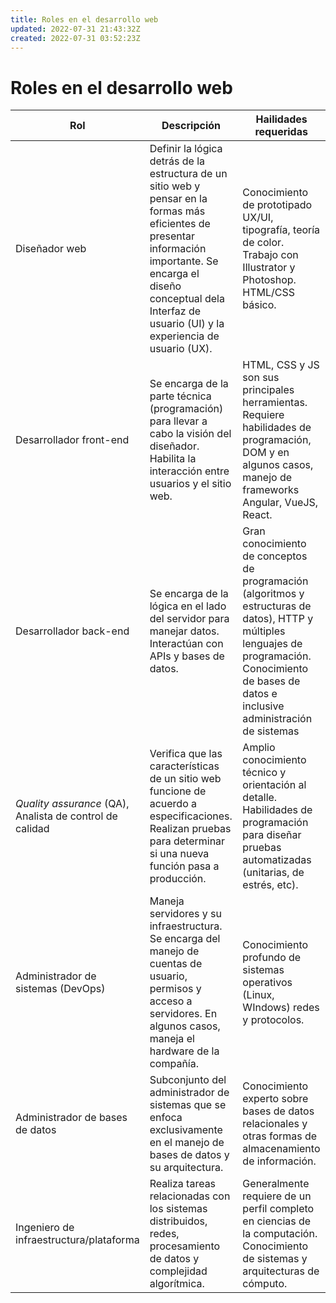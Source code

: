 ```yaml
---
title: Roles en el desarrollo web
updated: 2022-07-31 21:43:32Z
created: 2022-07-31 03:52:23Z
---
```


# Roles en el desarrollo web

| Rol | Descripción | Hailidades requeridas |
| --- | --- | --- |
| Diseñador web | Definir la lógica detrás de la estructura de un sitio web y pensar en la formas más eficientes de presentar información importante. Se encarga el diseño conceptual dela Interfaz de usuario (UI) y la experiencia de usuario (UX). | Conocimiento de prototipado UX/UI, tipografía, teoría de color. Trabajo con Illustrator y Photoshop. HTML/CSS básico. |
| Desarrollador front-end | Se encarga de la parte técnica (programación) para llevar a cabo la visión del diseñador. Habilita la interacción entre usuarios y el sitio web. | HTML, CSS y JS son sus principales herramientas. Requiere habilidades de programación, DOM y en algunos casos, manejo de frameworks Angular, VueJS, React. |
| Desarrollador back-end | Se encarga de la lógica en el lado del servidor para manejar datos. Interactúan con APIs y bases de datos. | Gran conocimiento de conceptos de programación (algoritmos y estructuras de datos), HTTP y múltiples lenguajes de programación. Conocimiento de bases de datos e inclusive administración de sistemas |
| *Quality assurance* (QA), Analista de control de calidad | Verifica que las características de un sitio web funcione de acuerdo a especificaciones. Realizan pruebas para determinar si una nueva función pasa a producción. | Amplio conocimiento técnico y orientación al detalle. Habilidades de programación para diseñar pruebas automatizadas (unitarias, de estrés, etc). |
| Administrador de sistemas (DevOps) | Maneja servidores y su infraestructura. Se encarga del manejo de cuentas de usuario, permisos y acceso a servidores. En algunos casos, maneja el hardware de la compañía. | Conocimiento profundo de sistemas operativos (Linux, WIndows) redes y protocolos. |
| Administrador de bases de datos | Subconjunto del administrador de sistemas que se enfoca exclusivamente en el manejo de bases de datos y su arquitectura. | Conocimiento experto sobre bases de datos relacionales y otras formas de almacenamiento de información. |
| Ingeniero de infraestructura/plataforma | Realiza tareas relacionadas con los sistemas distribuidos, redes, procesamiento de datos y complejidad algorítmica. | Generalmente requiere de un perfil completo en ciencias de la computación. Conocimiento de sistemas y arquitecturas de cómputo. |